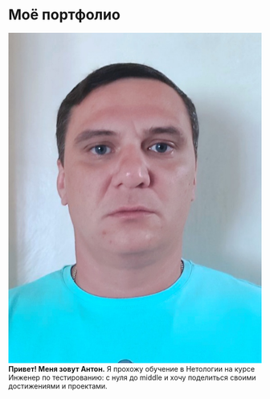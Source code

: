 # Моё портфолио

![Мое фото](image.jpg)   **Привет! Меня зовут Антон.**  Я прохожу обучение в Нетологии на курсе Инженер по тестированию: с нуля до middle и хочу поделиться своими достижениями и проектами.